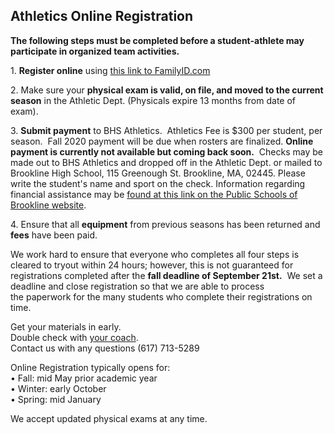 Athletics Online Registration
-----------------------------

**The following steps must be completed before a student-athlete may participate in organized team activities.**  
  
1. **Register online** using [this link to FamilyID.com](https://www.familyid.com/organizations/brookline-athletics)  
  
2\. Make sure your **physical exam is valid, on file, and moved to the current season** in the Athletic Dept. (Physicals expire 13 months from date of exam).  
  
3. **Submit payment** to BHS Athletics.  Athletics Fee is $300 per student, per season.  Fall 2020 payment will be due when rosters are finalized. **Online payment is currently not available but coming back soon.**  Checks may be made out to BHS Athletics and dropped off in the Athletic Dept. or mailed to Brookline High School, 115 Greenough St. Brookline, MA, 02445. Please write the student's name and sport on the check. Information regarding financial assistance may be [found at this link on the Public Schools of Brookline website](https://www.brookline.k12.ma.us/Page/2210).  
  
4\. Ensure that all **equipment** from previous seasons has been returned and **fees** have been paid.  
  
We work hard to ensure that everyone who completes all four steps is cleared to tryout within 24 hours; however, this is not guaranteed for registrations completed after the **fall deadline of September 21st.**  We set a deadline and close registration so that we are able to process the paperwork for the many students who complete their registrations on time.  
  
Get your materials in early.  
Double check with [your coach](/athletics-directory.html).  
Contact us with any questions (617) 713-5289  
  
Online Registration typically opens for:  
• Fall: mid May prior academic year  
• Winter: early October  
• Spring: mid January  
  
We accept updated physical exams at any time.